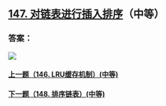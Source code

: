 ## [147. 对链表进行插入排序](https://leetcode-cn.com/problems/insertion-sort-list/)（中等）





### 答案：



![](https://img-blog.csdnimg.cn/20200807155236311.png)

#### [上一题（146. LRU缓存机制）(中等)](https://github.com/sdwwld/leetCode/blob/master/src/main/java/com/wld/java/leetcode/leetCode0146.md)

#### [下一题（148. 排序链表）(中等)](https://github.com/sdwwld/leetCode/blob/master/src/main/java/com/wld/java/leetcode/leetCode0148.md)